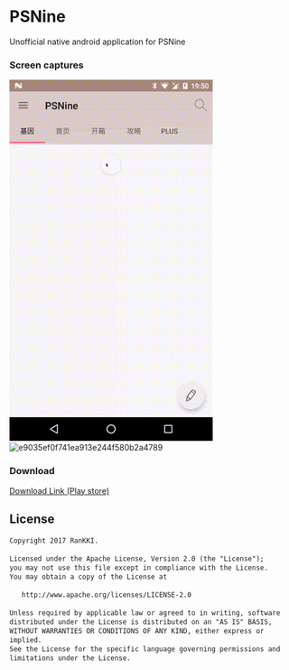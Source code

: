 # PSNine
Unofficial native android application for PSNine

### Screen captures

![1d309577820c8d6d9d7f3f7777514cab](https://raw.githubusercontent.com/RanKKI/PSNine/master/res/1d309577820c8d6d9d7f3f7777514cab.gif)![e9035ef0f741ea913e244f580b2a4789](https://raw.githubusercontent.com/RanKKI/PSNine/master/res/e9035ef0f741ea913e244f580b2a4789.gif)

### Download

[Download Link (Play store)](https://play.google.com/apps/testing/club.ranleng.psnine "Download Link (Play store)")

License
-------

    Copyright 2017 RanKKI.

    Licensed under the Apache License, Version 2.0 (the "License");
    you may not use this file except in compliance with the License.
    You may obtain a copy of the License at

       http://www.apache.org/licenses/LICENSE-2.0

    Unless required by applicable law or agreed to in writing, software
    distributed under the License is distributed on an "AS IS" BASIS,
    WITHOUT WARRANTIES OR CONDITIONS OF ANY KIND, either express or implied.
    See the License for the specific language governing permissions and
    limitations under the License.